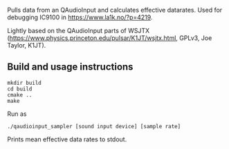 Pulls data from an QAudioInput and calculates effective datarates. Used for
debugging IC9100 in https://www.la1k.no/?p=4219.

Lightly based on the QAudioInput parts of WSJTX
(https://www.physics.princeton.edu/pulsar/K1JT/wsjtx.html, GPLv3, Joe Taylor,
K1JT).

Build and usage instructions
----------------------------

```
mkdir build
cd build
cmake ..
make
```

Run as

```
./qaudioinput_sampler [sound input device] [sample rate]
```

Prints mean effective data rates to stdout.
